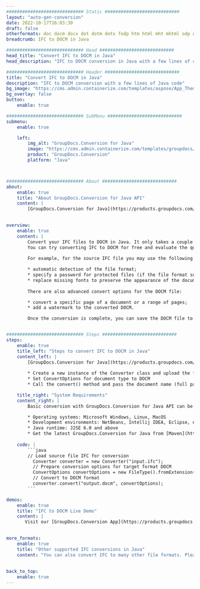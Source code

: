 ```yaml
---
############################# Static ############################
layout: "auto-gen-conversion"
date: 2022-10-17T16:03:30
draft: false
otherformats: doc docm docx dot dotm dotx fodp htm html mht mhtml odp odt otp pot potm potx pps ppsm ppsx ppt pptm pptx rtf
breadcrumb: IFC to DOCM in Java

############################# Head ############################
head_title: "Convert IFC to DOCM in Java"
head_description: "IFC to DOCM conversion in Java with a few lines of code. Convert over 160 file formats using the GroupDocs document conversion API for Java"

############################# Header ############################
title: "Convert IFC to DOCM in Java"
description: "IFC to DOCM conversion with a few lines of Java code"
bg_image: "https://cms.admin.containerize.com/templates/aspose/App_Themes/V3/images/bg/header1.png"
bg_overlay: false
button:
    enable: true

############################# SubMenu ############################
submenu:
    enable: true

    left:
        img_alt: "GroupDocs.Conversion for Java"
        image: "https://cms.admin.containerize.com/templates/groupdocs/images/product-logos/90x90-noborder/groupdocs-conversion-java.png"
        product: "GroupDocs.Conversion"
        platform: "Java"



############################# About ############################
about:
    enable: true
    title: "About GroupDocs.Conversion for Java API"
    content: |
        [GroupDocs.Conversion for Java](https://products.groupdocs.com/conversion/java/) is an advanced file format conversion API for converting between popular image and document formats such as Microsoft Office, OpenDocument, PDF, HTML, email, CAD. and much more with just a few lines of code. The native API automatically detects the formats of the original documents and offers many options for customizing the converted documents. Along with the function of extracting information from a document, it also supports caching of the conversion results to the local disk by default. However, any type of cache storage can be supported by implementing the appropriate interfaces - Amazon S3, Dropbox, Google Drive, Windows Azure, Reddis, or any others.
    

overview:
    enable: true
    content: |
        Convert your IFC files to DOCM in Java. It only takes a couple of lines of Java code on any platform of your choice, such as Windows, Linux, macOS.
        You can try converting IFC to DOCM for free and evaluate the quality of the conversion results. Along with simple file conversion scripts, you can try more sophisticated options for loading the IFC source file and storing the DOCM output. 
        
        For example, for the source IFC file you may use the following load options:

        * automatic detection of the file format;
        * specify a password for protected files (if the file format supports it);
        * replace missing fonts to preserve the appearance of the document.
        
        There are also advanced convert options for the DOCM file:

        * convert a specific page of a document or a range of pages;
        * add a watermark to the converted DOCM.

        Once the conversion is complete, you can save the DOCM file to your local file path or to any third party storage such as FTP, Amazon S3, Google Drive, Dropbox etc. Please note - to convert IFC to DOCM, you do not need to install any additional software, such as MS Office, Open Office, Adobe Acrobat Reader etc.


############################# Steps ############################
steps:
    enable: true
    title_left: "Steps to convert IFC to DOCM in Java"
    content_left: |
        [GroupDocs.Conversion for Java](https://products.groupdocs.com/conversion/java/) allows developers to easily convert IFC file to DOCM with a few lines of code.
        
        * Create a new instance of the Converter class and upload the file IFC with the full path
        * Set ConvertOptions for document type to DOCM
        * Call the convert() method and pass the document name (full path) and format (DOCM) as a parameter

    title_right: "System Requirements"
    content_right: |
        Basic conversion with GroupDocs.Conversion for Java API can be done with just a few lines of code. Our APIs are supported on all major platforms and operating systems. Before executing the code below, make sure you have the following prerequisites installed on your system.

        * Operating systems: Microsoft Windows, Linux, MacOS
        * Development environments: NetBeans, Intellij IDEA, Eclipse, etc.
        * Java runtime: J2SE 6.0 and above
        * Get the latest GroupDocs.Conversion for Java from [Maven](https://repository.groupdocs.com/webapp/#/artifacts/browse/tree/General/repo/com/groupdocs/groupdocs-conversion)
         
    code: |
        ```java    
        // Load source file IFC for conversion
          Converter converter = new Converter("input.ifc");
          // Prepare conversion options for target format DOCM
          ConvertOptions convertOptions = new FileType().fromExtension("docm").getConvertOptions();
          // Convert to DOCM format
          converter.convert("output.docm", convertOptions);
        ```

demos:
    enable: true
    title: "IFC to DOCM Live Demo"
    content: |
       Visit our [GroupDocs.Conversion App](https://products.groupdocs.app/conversion/family) website and try IFC to DOCM conversion now. The free demo has the following benefits
          

more_formats:
    enable: true
    title: "Other supported IFC conversions in Java"
    content: "You can also convert IFC to many other file formats. Please see the list below."
       
       
back_to_top:
    enable: true
---
```

